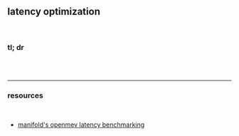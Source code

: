 ## latency optimization

<br>

### tl; dr

<br>


<br>

---


### resources

<br>

* [manifold's openmev latency benchmarking](https://docs.openmev.org/technical-reference/benchmarking)
